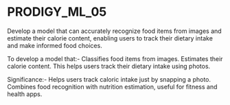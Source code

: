 # PRODIGY_ML_05
Develop a model that can accurately recognize food items from images and estimate their calorie content, enabling users to track their dietary intake and make informed food choices.

To develop a model that:-
Classifies food items from images.
Estimates their calorie content.
This helps users track their dietary intake using photos.

Significance:-
Helps users track caloric intake just by snapping a photo.
Combines food recognition with nutrition estimation, useful for fitness and health apps.
